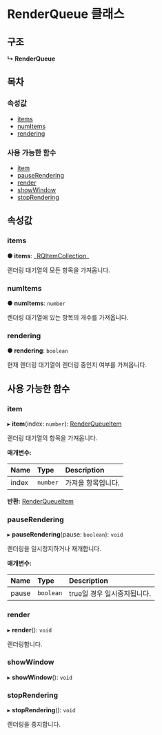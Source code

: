 # RenderQueue 클래스

## 구조

**↳ RenderQueue**

## 목차

### 속성값

* [items](renderqueue-class.md#items)
* [numItems](renderqueue-class.md#numitems)
* [rendering](renderqueue-class.md#rendering)

### 사용 가능한 함수

* [item](renderqueue-class.md#item)
* [pauseRendering](renderqueue-class.md#pauserendering)
* [render](renderqueue-class.md#render)
* [showWindow](renderqueue-class.md#showwindow)
* [stopRendering](renderqueue-class.md#stoprendering)

## 속성값

### items  <a id="items"></a>

**● items**: \_[RQItemCollection](../collection-api/rqitemcollection-class.md)\_

렌더링 대기열의 모든 항목을 가져옵니다.

### numItems  <a id="numitems"></a>

**● numItems**: `number`

렌더링 대기열애 있는 항목의 개수를 가져옵니다.

### rendering  <a id="rendering"></a>

**● rendering**: `boolean`

현재 렌더링 대기열이 렌더링 중인지 여부를 가져옵니다.

## 사용 가능한 함수

### item  <a id="item"></a>

▸ **item**\(index: `number`\): [RenderQueueItem](../collection-api/renderqueueitem-class.md)

렌더링 대기열의 항목을 가져옵니다.

**매개변수:**

| Name | Type | Description |
| :--- | :--- | :--- |
| index | `number` | 가져올 항목입니다. |

**반환:** [RenderQueueItem](../collection-api/renderqueueitem-class.md)

### pauseRendering  <a id="pauserendering"></a>

▸ **pauseRendering**\(pause: `boolean`\): `void`

렌더링을 일시정지하거나 재개합니다.

**매개변수:**

| Name | Type | Description |
| :--- | :--- | :--- |
| pause | `boolean` | true일 경우 일시중지됩니다. |

### render  <a id="render"></a>

▸ **render**\(\): `void`

렌더링합니다.

### showWindow  <a id="showwindow"></a>

▸ **showWindow**\(\): `void`

### stopRendering  <a id="stoprendering"></a>

▸ **stopRendering**\(\): `void`

렌더링을 중지합니다.

